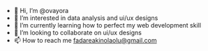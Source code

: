 - 👋 Hi, I’m @ovayora
- 👀 I’m interested in data analysis and ui/ux designs
- 🌱 I’m currently learning how to perfect my web development skill
- 💞️ I’m looking to collaborate on ui/ux designs
- 📫 How to reach me fadareakinolaolu@gmail.com

<!---
ovayora/ovayora is a ✨ special ✨ repository because its `README.md` (this file) appears on your GitHub profile.
You can click the Preview link to take a look at your changes.
--->
